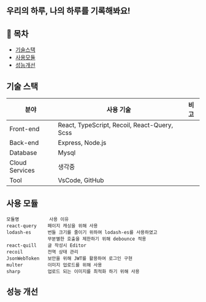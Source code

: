 ## 우리의 하루, 나의 하루를 기록해봐요!
<!-- 오늘 무슨 일이 있었는지 생각해볼까요?<br>
다른 사람들은 무슨 일이 있었는지 구경해볼까요? -->

## 📒 목차
- [기술스택](#-기술스택)
- [사용모듈](#-사용모듈)
- [성능개선](#-성능개선)

## 기술 스택
| 분야            | 사용 기술                                          | 비고  |
| -------------- | ------------------------------------------------ | ---- |
| Front-end      | React, TypeScript, Recoil, React-Query, Scss     |
| Back-end       | Express, Node.js                                 |
| Database       | Mysql                                            |
| Cloud Services | 생각중                                             |
| Tool           | VsCode, GitHub                                   |

## 사용 모듈
```
모듈명           사용 이유                                         
react-query    페이지 캐싱을 위해 사용
lodash-es      번들 크기를 줄이기 위하여 lodash-es를 사용하였고
               무분별한 호출을 제한하기 위해 debounce 적용
react-quill    글 작성시 Editor
recoil         전역 상태 관리
JsonWebToken   보안을 위해 JWT를 활용하여 로그인 구현
multer         이미지 업로드를 위해 사용           
sharp          업로드 되는 이미지를 최적화 하기 위해 사용
```

## 성능 개선
